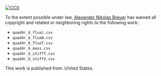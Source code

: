 [![CC0](http://i.creativecommons.org/p/zero/1.0/88x31.png)](http://creativecommons.org/publicdomain/zero/1.0/)

To the extent possible under law, [Alexander Nikolas Breuer](http://dial3343.org) has waived all copyright and related or neighboring rights to the following work:

* `quad4r_6_fluxL.csv`
* `quad4r_6_fluxN.csv`
* `quad4r_6_fluxT.csv`
* `quad4r_6_mass.csv`
* `quad4r_6_stiffT.csv`
* `quad4r_6_stiffV.csv`

This work is published from: United States.
